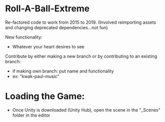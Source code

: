# Roll-A-Ball-Extreme
Re-factored code to work from 2015 to 2019.
(Involved reimporting assets and changing deprecated dependencies...not fun)

New functionality: 
- Whatever your heart desires to see

Contribute by either making a new branch or by contributing to an existing branch:
- if making own branch: put name and functionality
- ex: "kwak-paul-music"

# Loading the Game:
- Once Unity is downloaded (Unity Hub), open the scene in the "_Scenes" folder in the editor
